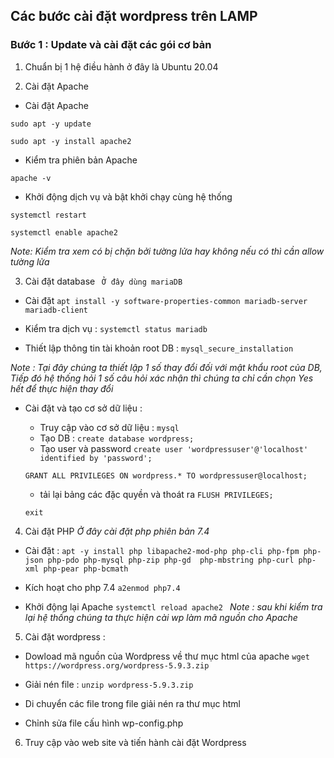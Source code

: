 ## Các bước cài đặt wordpress trên LAMP 
###  Bước 1 : Update và cài đặt các gói cơ bản 
1. Chuẩn bị 1 hệ điều hành ở đây là Ubuntu 20.04 

2. Cài đặt Apache 

- Cài đặt Apache 

`sudo apt -y update`

`sudo apt -y install apache2`

- Kiểm tra phiên bản Apache 

`apache -v`

- Khởi động dịch vụ và bật khởi chạy cùng hệ thống 

`systemctl restart`

`systemctl enable apache2`

*Note: Kiểm tra xem có bị chặn bởi tường lửa hay không nếu có thì cần allow tường lửa*

3. Cài đặt database ` Ở đây dùng mariaDB`

- Cài đặt 
`apt install -y software-properties-common mariadb-server mariadb-client `

- Kiểm tra dịch vụ : 
`systemctl status mariadb`

- Thiết lập thông tin tài khoản root DB : 
`mysql_secure_installation`

*Note : Tại đây chúng ta thiết lập 1 số thay đổi đối với mật khẩu root của DB, Tiếp đó hệ thống hỏi 1 số câu hỏi xác nhận thì chúng ta chỉ cần chọn Yes hết để thực hiện thay đổi* 

- Cài đặt và tạo cơ sở dữ liệu :

    - Truy cập vào cơ sở dữ liệu : 
    `mysql`
    - Tạo DB : 
    `create database wordpress; `
    - Tạo user và password 
    `create user 'wordpressuser'@'localhost' identified by 'password';`

    `GRANT ALL PRIVILEGES ON wordpress.* TO wordpressuser@localhost;`

    - tải lại bảng các đặc quyền và thoát ra 
    `FLUSH PRIVILEGES;`

    `exit`


4. Cài đặt PHP 
*Ở đây cài đặt php phiên bản 7.4*

- Cài đặt : 
`apt -y install php libapache2-mod-php php-cli php-fpm php-json php-pdo php-mysql php-zip php-gd  php-mbstring php-curl php-xml php-pear php-bcmath`

- Kích hoạt cho php 7.4 
`a2enmod php7.4`

- Khởi động lại Apache
`systemctl reload apache2 `
*Note : sau khi kiểm tra lại hệ thống chúng ta thực hiện cài wp làm mã nguồn cho Apache*


5. Cài đặt wordpress : 
- Dowload mã nguồn của Wordpress về thư mục html của apache 
`wget https://wordpress.org/wordpress-5.9.3.zip`

- Giải nén file : 
`unzip wordpress-5.9.3.zip`

- Di chuyển các file trong file giải nén ra thư mục html 

- Chỉnh sửa file cấu hình wp-config.php 

6. Truy cập vào web site và tiến hành cài đặt Wordpress 




